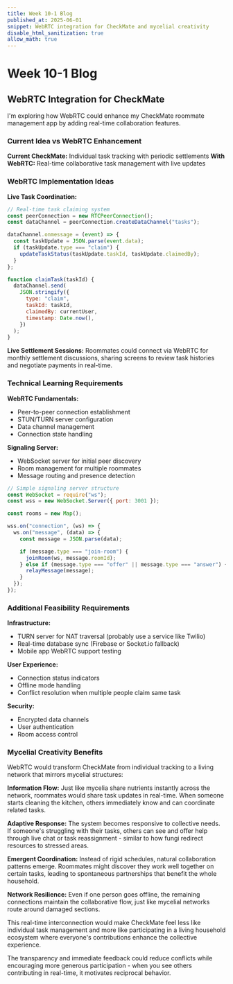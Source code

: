 ```yaml
---
title: Week 10-1 Blog
published_at: 2025-06-01
snippet: WebRTC integration for CheckMate and mycelial creativity
disable_html_sanitization: true
allow_math: true
---
```


# Week 10-1 Blog

## WebRTC Integration for CheckMate

I'm exploring how WebRTC could enhance my CheckMate roommate management app by adding real-time collaboration features.

### Current Idea vs WebRTC Enhancement

**Current CheckMate:** Individual task tracking with periodic settlements
**With WebRTC:** Real-time collaborative task management with live updates

### WebRTC Implementation Ideas

**Live Task Coordination:**

```javascript
// Real-time task claiming system
const peerConnection = new RTCPeerConnection();
const dataChannel = peerConnection.createDataChannel("tasks");

dataChannel.onmessage = (event) => {
  const taskUpdate = JSON.parse(event.data);
  if (taskUpdate.type === "claim") {
    updateTaskStatus(taskUpdate.taskId, taskUpdate.claimedBy);
  }
};

function claimTask(taskId) {
  dataChannel.send(
    JSON.stringify({
      type: "claim",
      taskId: taskId,
      claimedBy: currentUser,
      timestamp: Date.now(),
    })
  );
}
```

**Live Settlement Sessions:**
Roommates could connect via WebRTC for monthly settlement discussions, sharing screens to review task histories and negotiate payments in real-time.

### Technical Learning Requirements

**WebRTC Fundamentals:**

- Peer-to-peer connection establishment
- STUN/TURN server configuration
- Data channel management
- Connection state handling

**Signaling Server:**

- WebSocket server for initial peer discovery
- Room management for multiple roommates
- Message routing and presence detection

```javascript
// Simple signaling server structure
const WebSocket = require("ws");
const wss = new WebSocket.Server({ port: 3001 });

const rooms = new Map();

wss.on("connection", (ws) => {
  ws.on("message", (data) => {
    const message = JSON.parse(data);

    if (message.type === "join-room") {
      joinRoom(ws, message.roomId);
    } else if (message.type === "offer" || message.type === "answer") {
      relayMessage(message);
    }
  });
});
```

### Additional Feasibility Requirements

**Infrastructure:**

- TURN server for NAT traversal (probably use a service like Twilio)
- Real-time database sync (Firebase or Socket.io fallback)
- Mobile app WebRTC support testing

**User Experience:**

- Connection status indicators
- Offline mode handling
- Conflict resolution when multiple people claim same task

**Security:**

- Encrypted data channels
- User authentication
- Room access control

### Mycelial Creativity Benefits

WebRTC would transform CheckMate from individual tracking to a living network that mirrors mycelial structures:

**Information Flow:** Just like mycelia share nutrients instantly across the network, roommates would share task updates in real-time. When someone starts cleaning the kitchen, others immediately know and can coordinate related tasks.

**Adaptive Response:** The system becomes responsive to collective needs. If someone's struggling with their tasks, others can see and offer help through live chat or task reassignment - similar to how fungi redirect resources to stressed areas.

**Emergent Coordination:** Instead of rigid schedules, natural collaboration patterns emerge. Roommates might discover they work well together on certain tasks, leading to spontaneous partnerships that benefit the whole household.

**Network Resilience:** Even if one person goes offline, the remaining connections maintain the collaborative flow, just like mycelial networks route around damaged sections.

This real-time interconnection would make CheckMate feel less like individual task management and more like participating in a living household ecosystem where everyone's contributions enhance the collective experience.

The transparency and immediate feedback could reduce conflicts while encouraging more generous participation - when you see others contributing in real-time, it motivates reciprocal behavior.
